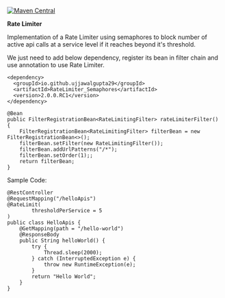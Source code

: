 [![Maven Central](https://img.shields.io/maven-central/v/io.github.ujjawalgupta29/RateLimiter_Semaphores.svg?style=plastic)](https://central.sonatype.com/artifact/io.github.ujjawalgupta29/RateLimiter_Semaphores/overview)

**Rate Limiter**

Implementation of a Rate Limiter using semaphores to block number of active api calls at a service level if it reaches beyond it's threshold.

We just need to add below dependency, register its bean in filter chain and use annotation to use Rate Limiter.

```
<dependency>
  <groupId>io.github.ujjawalgupta29</groupId>
  <artifactId>RateLimiter_Semaphores</artifactId>
  <version>2.0.0.RC1</version>
</dependency>
```

```
@Bean
public FilterRegistrationBean<RateLimitingFilter> rateLimiterFilter() {
    FilterRegistrationBean<RateLimitingFilter> filterBean = new FilterRegistrationBean<>();
    filterBean.setFilter(new RateLimitingFilter());
    filterBean.addUrlPatterns("/*");
    filterBean.setOrder(1);;
    return filterBean;
}
```

Sample Code:
```
@RestController
@RequestMapping("/helloApis")
@RateLimit(
        thresholdPerService = 5
)
public class HelloApis {
    @GetMapping(path = "/hello-world")
    @ResponseBody
    public String helloWorld() {
        try {
            Thread.sleep(2000);
        } catch (InterruptedException e) {
            throw new RuntimeException(e);
        }
        return "Hello World";
    }
}
```
